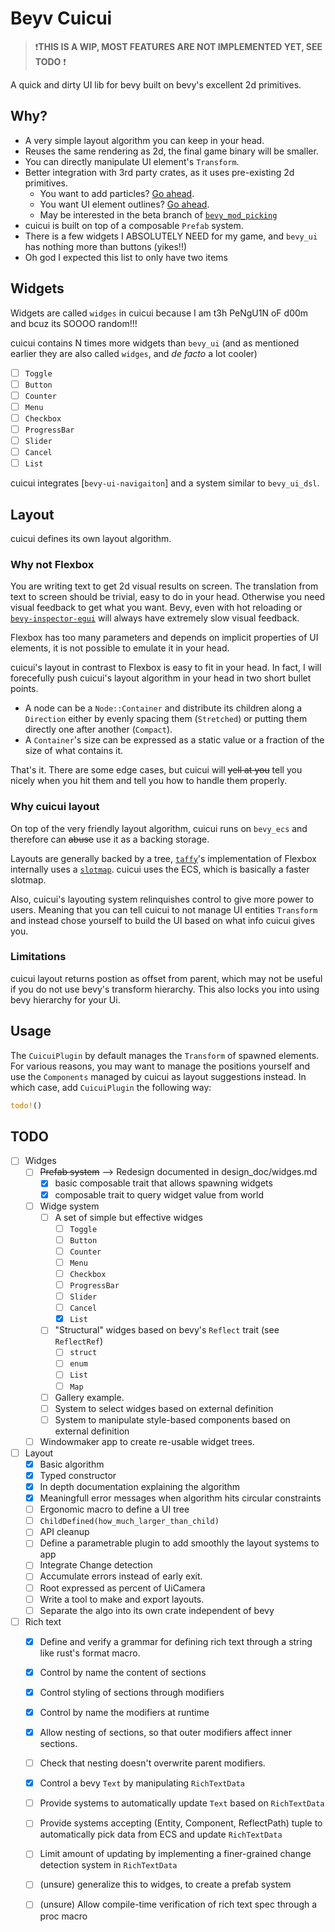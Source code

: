 # Beyv Cuicui

> ❗**THIS IS A WIP, MOST FEATURES ARE NOT IMPLEMENTED YET, SEE TODO** ❗

A quick and dirty UI lib for bevy built on bevy's excellent 2d primitives.

## Why?

- A very simple layout algorithm you can keep in your head.
- Reuses the same rendering as 2d, the final game binary will be smaller.
- You can directly manipulate UI element's `Transform`.
- Better integration with 3rd party crates, as it uses pre-existing 2d primitives.
  - You want to add particles? [Go ahead][bevy_hanabi].
  - You want UI element outlines? [Go ahead][bevy_2d_outline].
  - May be interested in the beta branch of [`bevy_mod_picking`]
- cuicui is built on top of a composable `Prefab` system.
- There is a few widgets I ABSOLUTELY NEED for my game, and `bevy_ui` has
  nothing more than buttons (yikes!!)
- Oh god I expected this list to only have two items

## Widgets

Widgets are called `widges` in cuicui because I am t3h PeNgU1N oF d00m and bcuz
its SOOOO random!!!

cuicui contains N times more widgets than `bevy_ui` (and as mentioned earlier
they are also called `widges`, and _de facto_ a lot cooler)

- [ ] `Toggle`
- [ ] `Button`
- [ ] `Counter`
- [ ] `Menu`
- [ ] `Checkbox`
- [ ] `ProgressBar`
- [ ] `Slider`
- [ ] `Cancel`
- [ ] `List`

cuicui integrates [`bevy-ui-navigaiton`] and a system similar to `bevy_ui_dsl`.

## Layout

cuicui defines its own layout algorithm.

### Why not Flexbox

You are writing text to get 2d visual results on screen.
The translation from text to screen should be trivial, easy to do in your head.
Otherwise you need visual feedback to get what you want.
Bevy, even with hot reloading or [`bevy-inspector-egui`]
will always have extremely slow visual feedback.

Flexbox has too many parameters and depends on implicit properties of UI elements,
it is not possible to emulate it in your head.

cuicui's layout in contrast to Flexbox is easy to fit in your head.
In fact, I will forecefully push cuicui's layout algorithm in your head
in two short bullet points.

- A node can be a `Node::Container` and distribute its children
  along a `Direction` either by evenly spacing them (`Stretched`)
  or putting them directly one after another (`Compact`).
- A `Container`'s size can be expressed as a static value or a fraction
  of the size of what contains it.

That's it. There are some edge cases, but cuicui will ~~yell at you~~
tell you nicely when you hit them and tell you how to handle them properly.

### Why cuicui layout

On top of the very friendly layout algorithm,
cuicui runs on `bevy_ecs` and therefore can ~~abuse~~ use it as a backing storage.

Layouts are generally backed by a tree,
[`taffy`]'s implementation of Flexbox internally uses a [`slotmap`].
cuicui uses the ECS, which is basically a faster slotmap.

Also, cuicui's layouting system relinquishes control to give more power to users.
Meaning that you can tell cuicui to not manage UI entities `Transform`
and instead chose yourself to build the UI based on what info cuicui gives you.

### Limitations

cuicui layout returns postion as offset from parent, which may not be useful
if you do not use bevy's transform hierarchy. This also locks you into using
bevy hierarchy for your Ui.

## Usage

The `CuicuiPlugin` by default manages the `Transform` of spawned elements.
For various reasons, you may want to manage the positions yourself and use
the `Components` managed by cuicui as layout suggestions instead.
In which case, add `CuicuiPlugin` the following way:

```rust
todo!()
```

## TODO

- [ ] Widges
  - [ ] ~~Prefab system~~ --> Redesign documented in design_doc/widges.md
    - [X] basic composable trait that allows spawning widgets
    - [X] composable trait to query widget value from world
  - [ ] Widge system
    - [ ] A set of simple but effective widges
      - [ ] `Toggle`
      - [ ] `Button`
      - [ ] `Counter`
      - [ ] `Menu`
      - [ ] `Checkbox`
      - [ ] `ProgressBar`
      - [ ] `Slider`
      - [ ] `Cancel`
      - [X] `List`
    - [ ] "Structural" widges based on bevy's `Reflect` trait (see `ReflectRef`)
      - [ ] `struct`
      - [ ] `enum`
      - [ ] `List`
      - [ ] `Map`
    - [ ] Gallery example.
    - [ ] System to select widges based on external definition
    - [ ] System to manipulate style-based components based on external definition
  - [ ] Windowmaker app to create re-usable widget trees.
- [ ] Layout
  - [X] Basic algorithm
  - [X] Typed constructor
  - [X] In depth documentation explaining the algorithm
  - [X] Meaningfull error messages when algorithm hits circular constraints
  - [ ] Ergonomic macro to define a UI tree
  - [ ] `ChildDefined(how_much_larger_than_child)`
  - [ ] API cleanup
  - [ ] Define a parametrable plugin to add smoothly the layout systems to app
  - [ ] Integrate Change detection
  - [ ] Accumulate errors instead of early exit.
  - [ ] Root expressed as percent of UiCamera
  - [ ] Write a tool to make and export layouts.
  - [ ] Separate the algo into its own crate independent of bevy
- [ ] Rich text
  - [X] Define and verify a grammar for defining rich text through a string
        like rust's format macro.
  - [X] Control by name the content of sections
  - [X] Control styling of sections through modifiers
  - [X] Control by name the modifiers at runtime
  - [X] Allow nesting of sections, so that outer modifiers affect inner sections.
  - [ ] Check that nesting doesn't overwrite parent modifiers.
  - [X] Control a bevy `Text` by manipulating `RichTextData`
  - [ ] Provide systems to automatically update `Text` based on `RichTextData`
  - [ ] Provide systems accepting (Entity, Component, ReflectPath) tuple to
        automatically pick data from ECS and update `RichTextData`
  - [ ] Limit amount of updating by implementing a finer-grained change
        detection system in `RichTextData`
  - [ ] (unsure) generalize this to widges, to create a prefab system
  - [ ] (unsure) Allow compile-time verification of rich text spec through a
        proc macro



[bevy_2d_outline]: https://lib.rs/crates/bevy_simple_2d_outline
[bevy_hanabi]: https://lib.rs/crates/bevy_hanabi
[`bevy_mod_picking`]: https://lib.rs/crates/bevy_mod_picking
[`slotmap`]: https://lib.rs/crates/slotmap
[`taffy`]: https://lib.rs/crates/taffy
[`bevy-inspector-egui`]: https://lib.rs/crates/bevy-inspector-egui
[`bevy-ui-navigation`]: https://lib.rs/crates/bevy-ui-navigation
